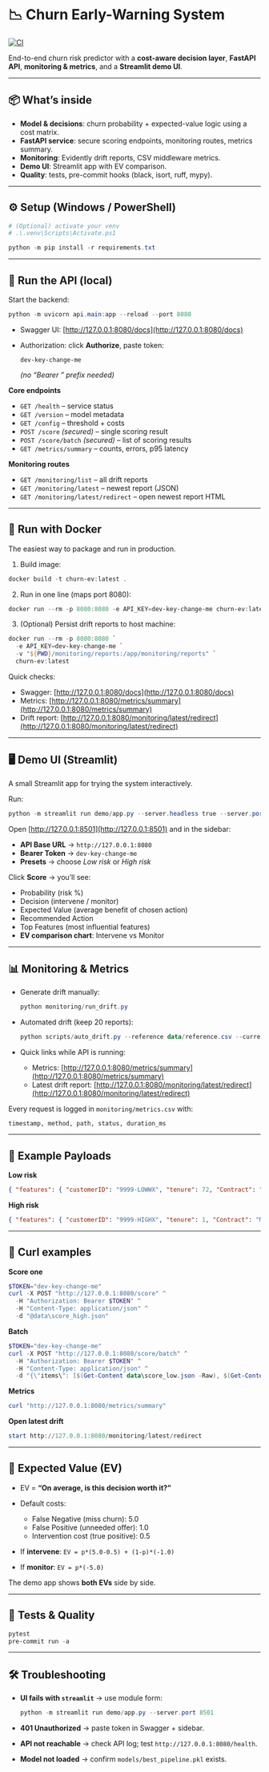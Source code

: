 # 📉 Churn Early-Warning System
[![CI](https://github.com/ohadbitton1/churn_ev/actions/workflows/ci.yml/badge.svg?branch=main)](https://github.com/ohadbitton1/churn_ev/actions/workflows/ci.yml)

End-to-end churn risk predictor with a **cost-aware decision layer**, **FastAPI API**, **monitoring & metrics**, and a **Streamlit demo UI**.

---

## 📦 What’s inside
- **Model & decisions**: churn probability + expected-value logic using a cost matrix.  
- **FastAPI service**: secure scoring endpoints, monitoring routes, metrics summary.  
- **Monitoring**: Evidently drift reports, CSV middleware metrics.  
- **Demo UI**: Streamlit app with EV comparison.  
- **Quality**: tests, pre-commit hooks (black, isort, ruff, mypy).  

---

## ⚙️ Setup (Windows / PowerShell)
```powershell
# (Optional) activate your venv
# .\.venv\Scripts\Activate.ps1

python -m pip install -r requirements.txt
````

---

## 🚀 Run the API (local)

Start the backend:

```powershell
python -m uvicorn api.main:app --reload --port 8080
```

* Swagger UI: [http://127.0.0.1:8080/docs](http://127.0.0.1:8080/docs)
* Authorization: click **Authorize**, paste token:

  ```
  dev-key-change-me
  ```

  *(no “Bearer ” prefix needed)*

**Core endpoints**

* `GET /health` – service status
* `GET /version` – model metadata
* `GET /config` – threshold + costs
* `POST /score` *(secured)* – single scoring result
* `POST /score/batch` *(secured)* – list of scoring results
* `GET /metrics/summary` – counts, errors, p95 latency

**Monitoring routes**

* `GET /monitoring/list` – all drift reports
* `GET /monitoring/latest` – newest report (JSON)
* `GET /monitoring/latest/redirect` – open newest report HTML

---

## 🐳 Run with Docker

The easiest way to package and run in production.

1. Build image:

```powershell
docker build -t churn-ev:latest .
```

2. Run in one line (maps port 8080):

```powershell
docker run --rm -p 8080:8080 -e API_KEY=dev-key-change-me churn-ev:latest
```

3. (Optional) Persist drift reports to host machine:

```powershell
docker run --rm -p 8080:8080 `
  -e API_KEY=dev-key-change-me `
  -v "${PWD}/monitoring/reports:/app/monitoring/reports" `
  churn-ev:latest
```

Quick checks:

* Swagger: [http://127.0.0.1:8080/docs](http://127.0.0.1:8080/docs)
* Metrics: [http://127.0.0.1:8080/metrics/summary](http://127.0.0.1:8080/metrics/summary)
* Drift report: [http://127.0.0.1:8080/monitoring/latest/redirect](http://127.0.0.1:8080/monitoring/latest/redirect)

---

## 🖥️ Demo UI (Streamlit)

A small Streamlit app for trying the system interactively.

Run:

```powershell
python -m streamlit run demo/app.py --server.headless true --server.port 8501
```

Open [http://127.0.0.1:8501](http://127.0.0.1:8501) and in the sidebar:

* **API Base URL** → `http://127.0.0.1:8080`
* **Bearer Token** → `dev-key-change-me`
* **Presets** → choose *Low risk* or *High risk*

Click **Score** → you’ll see:

* Probability (risk %)
* Decision (intervene / monitor)
* Expected Value (average benefit of chosen action)
* Recommended Action
* Top Features (most influential features)
* **EV comparison chart**: Intervene vs Monitor

---

## 📊 Monitoring & Metrics

* Generate drift manually:

  ```powershell
  python monitoring/run_drift.py
  ```

* Automated drift (keep 20 reports):

  ```powershell
  python scripts/auto_drift.py --reference data/reference.csv --current data/current.csv --keep 20
  ```

* Quick links while API is running:

  * Metrics: [http://127.0.0.1:8080/metrics/summary](http://127.0.0.1:8080/metrics/summary)
  * Latest drift report: [http://127.0.0.1:8080/monitoring/latest/redirect](http://127.0.0.1:8080/monitoring/latest/redirect)

Every request is logged in `monitoring/metrics.csv` with:

```
timestamp, method, path, status, duration_ms
```

---

## 🧪 Example Payloads

**Low risk**

```json
{ "features": { "customerID": "9999-LOWWX", "tenure": 72, "Contract": "Two year", "MonthlyCharges": 45.0, "TotalCharges_num": 3240.0, "...": "..." } }
```

**High risk**

```json
{ "features": { "customerID": "9999-HIGHX", "tenure": 1, "Contract": "Month-to-month", "MonthlyCharges": 95.5, "TotalCharges_num": 95.5, "...": "..." } }
```

---

## 🧷 Curl examples

**Score one**

```powershell
$TOKEN="dev-key-change-me"
curl -X POST "http://127.0.0.1:8080/score" ^
  -H "Authorization: Bearer $TOKEN" ^
  -H "Content-Type: application/json" ^
  -d "@data\score_high.json"
```

**Batch**

```powershell
$TOKEN="dev-key-change-me"
curl -X POST "http://127.0.0.1:8080/score/batch" ^
  -H "Authorization: Bearer $TOKEN" ^
  -H "Content-Type: application/json" ^
  -d "{\"items\": [$(Get-Content data\score_low.json -Raw), $(Get-Content data\score_high.json -Raw)]}"
```

**Metrics**

```powershell
curl "http://127.0.0.1:8080/metrics/summary"
```

**Open latest drift**

```powershell
start http://127.0.0.1:8080/monitoring/latest/redirect
```

---

## 🧮 Expected Value (EV)

* EV = **“On average, is this decision worth it?”**
* Default costs:

  * False Negative (miss churn): 5.0
  * False Positive (unneeded offer): 1.0
  * Intervention cost (true positive): 0.5
* If **intervene**: `EV = p*(5.0-0.5) + (1-p)*(-1.0)`
* If **monitor**: `EV = p*(-5.0)`

The demo app shows **both EVs** side by side.

---

## 🧪 Tests & Quality

```powershell
pytest
pre-commit run -a
```

---

## 🛠 Troubleshooting

* **UI fails with `streamlit`** → use module form:

  ```powershell
  python -m streamlit run demo/app.py --server.port 8501
  ```

* **401 Unauthorized** → paste token in Swagger + sidebar.

* **API not reachable** → check API log; test `http://127.0.0.1:8080/health`.

* **Model not loaded** → confirm `models/best_pipeline.pkl` exists.

```

